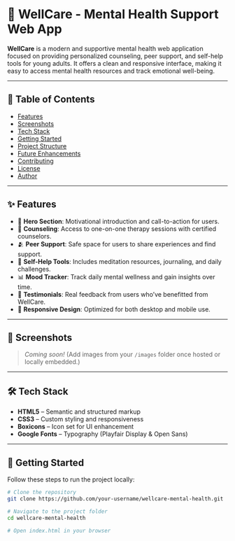 # 🌿 WellCare - Mental Health Support Web App

**WellCare** is a modern and supportive mental health web application focused on providing personalized counseling, peer support, and self-help tools for young adults. It offers a clean and responsive interface, making it easy to access mental health resources and track emotional well-being.

---

## 📌 Table of Contents

- [Features](#-features)
- [Screenshots](#-screenshots)
- [Tech Stack](#-tech-stack)
- [Getting Started](#-getting-started)
- [Project Structure](#-project-structure)
- [Future Enhancements](#-future-enhancements)
- [Contributing](#-contributing)
- [License](#-license)
- [Author](#-author)

---

## ✨ Features

- 🎯 **Hero Section**: Motivational introduction and call-to-action for users.
- 🧠 **Counseling**: Access to one-on-one therapy sessions with certified counselors.
- 🫂 **Peer Support**: Safe space for users to share experiences and find support.
- 🧘 **Self-Help Tools**: Includes meditation resources, journaling, and daily challenges.
- 📊 **Mood Tracker**: Track daily mental wellness and gain insights over time.
- 💬 **Testimonials**: Real feedback from users who’ve benefitted from WellCare.
- 📱 **Responsive Design**: Optimized for both desktop and mobile use.

---

## 📸 Screenshots

> _Coming soon!_ (Add images from your `/images` folder once hosted or locally embedded.)

---

## 🛠 Tech Stack

- **HTML5** – Semantic and structured markup
- **CSS3** – Custom styling and responsiveness
- **Boxicons** – Icon set for UI enhancement
- **Google Fonts** – Typography (Playfair Display & Open Sans)

---

## 🚀 Getting Started

Follow these steps to run the project locally:

```bash
# Clone the repository
git clone https://github.com/your-username/wellcare-mental-health.git

# Navigate to the project folder
cd wellcare-mental-health

# Open index.html in your browser
